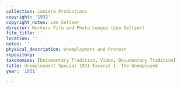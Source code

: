 ```yaml
---
collection: Lumiere Productions
copyright: '1932'
copyright_notes: Leo Seltzer
director: Workers Film and Photo League (Leo Seltzer)
film_title: ''
location: ''
notes: ''
physical_description: Unemployment and Protest
repository: ''
taxonomies: [Documentary Tradition, Video, Documentary Tradition]
title: Unemployment Special 1931 Excerpt 1- The Unemployed
year: '1931'

---
```

